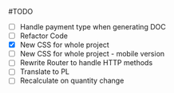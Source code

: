 #TODO

- [ ] Handle payment type when generating DOC
- [ ] Refactor Code
- [x] New CSS for whole project
- [ ] New CSS for whole project - mobile version
- [ ] Rewrite Router to handle HTTP methods
- [ ] Translate to PL
- [ ] Recalculate on quantity change
